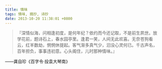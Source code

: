 ```yaml
---
title: 情味
tags: 情味, 摘抄, 诗抄
date: 2013-10-20 11:38:01 +0800
---
```



> 『深情似海，问相逢初度，是何年纪？依约而今还记取，不是前生夙世。放学花前，题诗石上，春水园亭里。逢君一笑，人间无此欢喜。无奈苍狗看云，红羊数劫，惘惘休提起。客气渐多真气少，汨没心灵何已。千古声名，百年担负，事事违初意。心头阁住，儿时那种情味。』

——龚自珍《百字令·投袁大琴南》

